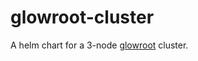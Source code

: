 # glowroot-cluster
A helm chart for a 3-node [glowroot](https://github.com/glowroot/glowroot) cluster.
